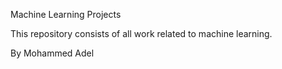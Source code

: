 Machine Learning Projects

This repository consists of all work related to machine learning.

By Mohammed Adel
